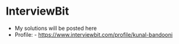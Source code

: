 # InterviewBit

- My solutions will be posted here
- Profile: - https://www.interviewbit.com/profile/kunal-bandooni
